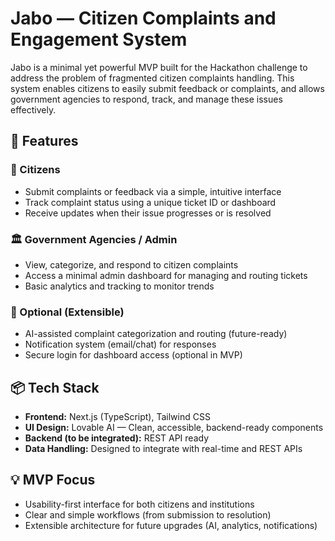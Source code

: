 # Jabo — Citizen Complaints and Engagement System

Jabo is a minimal yet powerful MVP built for the Hackathon challenge to address the problem of fragmented citizen complaints handling. This system enables citizens to easily submit feedback or complaints, and allows government agencies to respond, track, and manage these issues effectively.

## 🚀 Features

### 👤 Citizens
- Submit complaints or feedback via a simple, intuitive interface
- Track complaint status using a unique ticket ID or dashboard
- Receive updates when their issue progresses or is resolved

### 🏛️ Government Agencies / Admin
- View, categorize, and respond to citizen complaints
- Access a minimal admin dashboard for managing and routing tickets
- Basic analytics and tracking to monitor trends

### 🧠 Optional (Extensible)
- AI-assisted complaint categorization and routing (future-ready)
- Notification system (email/chat) for responses
- Secure login for dashboard access (optional in MVP)

## 📦 Tech Stack

- **Frontend:** Next.js (TypeScript), Tailwind CSS
- **UI Design:** Lovable AI — Clean, accessible, backend-ready components
- **Backend (to be integrated):** REST API ready
- **Data Handling:** Designed to integrate with real-time and REST APIs

## 💡 MVP Focus

- Usability-first interface for both citizens and institutions
- Clear and simple workflows (from submission to resolution)
- Extensible architecture for future upgrades (AI, analytics, notifications)



